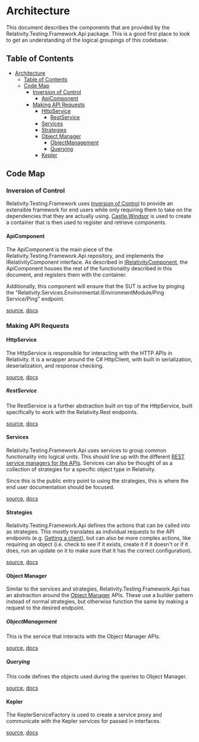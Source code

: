 # Architecture

This document describes the components that are provided by the Relativity.Testing.Framework.Api package.
This is a good first place to look to get an understanding of the logical groupings of this codebase.

## Table of Contents

- [Architecture](#architecture)
  - [Table of Contents](#table-of-contents)
  - [Code Map](#code-map)
    - [Inversion of Control](#inversion-of-control)
      - [ApiComponent](#apicomponent)
    - [Making API Requests](#making-api-requests)
      - [HttpService](#httpservice)
        - [RestService](#restservice)
      - [Services](#services)
      - [Strategies](#strategies)
      - [Object Manager](#object-manager)
        - [ObjectManagement](#objectmanagement)
        - [Querying](#querying)
      - [Kepler](#kepler)

## Code Map

### Inversion of Control
  
Relativity.Testing.Framework uses [Inversion of Control](https://en.wikipedia.org/wiki/Inversion_of_control) to provide an extensible framework for end users while only requiring them to take on the dependencies that they are actually using.
[Castle.Windsor](http://www.castleproject.org/projects/windsor/) is used to create a container that is then used to register and retrieve components.

#### ApiComponent

The ApiComponent is the main piece of the Relativity.Testing.Framework.Api repository, and implements the IRelativityComponent interface.
As described in [IRelativityComponent](https://github.com/relativitydev/relativity.testing.framework/blob/master/docs/dev/architecture.md#irelativitycomponent), the ApiComponent houses the rest of the functionality described in this document, and registers them with the container.

Additionally, this component will ensure that the SUT is active by pinging the "Relativity.Services.Environmental.IEnvironmentModule/Ping Service/Ping" endpoint.

[source](https://github.com/relativitydev/relativity.testing.framework.api/blob/master/source/Relativity.Testing.Framework.Api/ApiComponent.cs), [docs](https://glowing-spork-1e23a31b.pages.github.io/api/Relativity.Testing.Framework.Api.ApiComponent.html)

### Making API Requests

#### HttpService

The HttpService is responsible for interacting with the HTTP APIs in Relativity.
It is a wrapper around the C# HttpClient, with built in serialization, deserialization, and response checking.

[source](https://github.com/relativitydev/relativity.testing.framework.api/blob/master/source/Relativity.Testing.Framework.Api/Services/HttpService.cs), [docs](https://glowing-spork-1e23a31b.pages.github.io/api/Relativity.Testing.Framework.Api.Services.HttpService.html)

##### RestService

The RestService is a further abstraction built on top of the HttpService, built specifically to work with the Relativity.Rest endpoints.

[source](https://github.com/relativitydev/relativity.testing.framework.api/blob/master/source/Relativity.Testing.Framework.Api/Services/RestService.cs), [docs](https://glowing-spork-1e23a31b.pages.github.io/api/Relativity.Testing.Framework.Api.Services.RestService.html)

#### Services

Relativity.Testing.Framework.Api uses services to group common functionality into logical units.
This should line up with the different [REST service managers for the APIs](https://platform.relativity.com/RelativityOne/Content/Relativity_Platform/Platform_APIs.htm).
Services can also be thought of as a collection of strategies for a specific object type in Relativity.

Since this is the public entry point to using the strategies, this is where the end user documentation should be focused.

[source](https://github.com/relativitydev/relativity.testing.framework.api/tree/master/source/Relativity.Testing.Framework.Api/Services), [docs](https://glowing-spork-1e23a31b.pages.github.io/api/Relativity.Testing.Framework.Api.Services.html)

#### Strategies

Relativity.Testing.Framework.Api defines the actions that can be called into as strategies.
This mostly translates as individual requests to the API endpoints (e.g. [Getting a client](https://platform.relativity.com/RelativityOne/Content/BD_Identity/Client_Manager_service.htm#_Retrieve_a_client)), but can also be more complex actions, like requiring an object (i.e. check to see if it exists, create it if it doesn't or if it does, run an update on it to make sure that it has the correct configuration).

[source](https://github.com/relativitydev/relativity.testing.framework.api/tree/master/source/Relativity.Testing.Framework.Api/Strategies), [docs](https://glowing-spork-1e23a31b.pages.github.io/api/Relativity.Testing.Framework.Api.Strategies.html)

#### Object Manager

Similar to the services and strategies, Relativity.Testing.Framework.Api has an abstraction around the [Object Manager](https://platform.relativity.com/RelativityOne/Content/BD_Object_Manager/Object_Manager_service.htm) APIs.
These use a builder pattern instead of normal strategies, but otherwise function the same by making a request to the desired endpoint.

##### ObjectManagement

This is the service that interacts with the Object Manager APIs.

[source](https://github.com/relativitydev/relativity.testing.framework.api/tree/master/source/Relativity.Testing.Framework.Api/ObjectManagement), [docs](https://glowing-spork-1e23a31b.pages.github.io/api/Relativity.Testing.Framework.Api.ObjectManagement.html)

##### Querying

This code defines the objects used during the queries to Object Manager.

[source](https://github.com/relativitydev/relativity.testing.framework.api/tree/master/source/Relativity.Testing.Framework.Api/Querying), [docs](https://glowing-spork-1e23a31b.pages.github.io/api/Relativity.Testing.Framework.Api.Querying.html)

#### Kepler

The KeplerServiceFactory is used to create a service proxy and communicate with the Kepler services for passed in interfaces.

[source](https://github.com/relativitydev/relativity.testing.framework.api/tree/master/source/Relativity.Testing.Framework.Api/Kepler), [docs](https://glowing-spork-1e23a31b.pages.github.io/api/Relativity.Testing.Framework.Api.Kepler.IKeplerServiceFactory.html)
